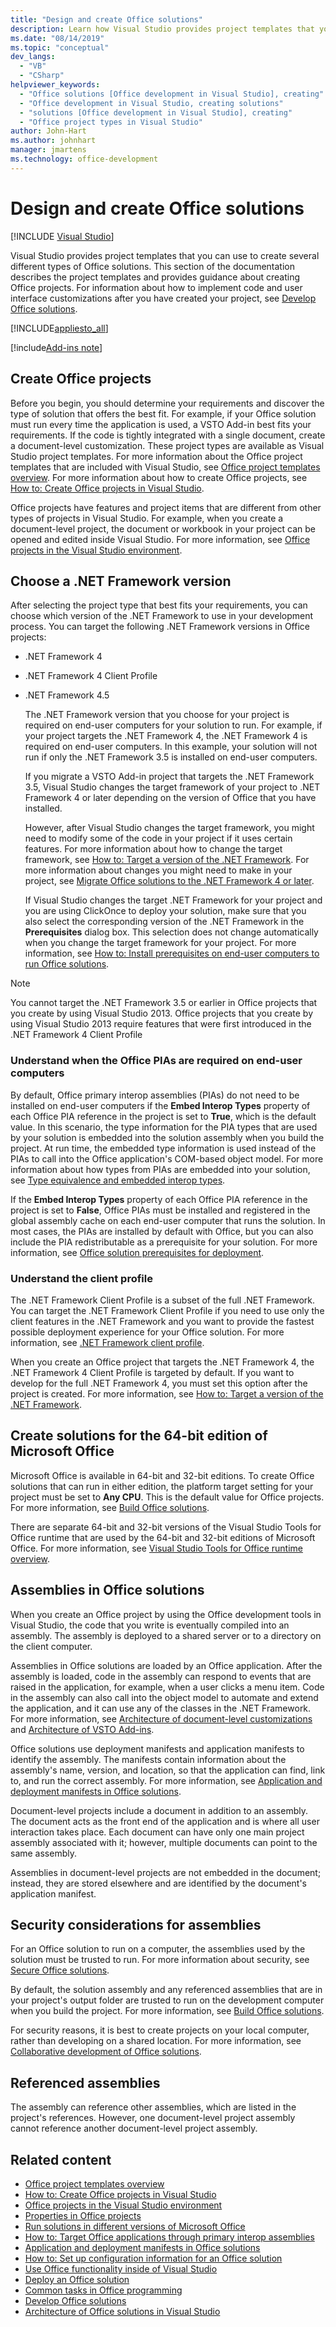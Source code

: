 ```yaml
---
title: "Design and create Office solutions"
description: Learn how Visual Studio provides project templates that you can use to create several different types of Office solutions.
ms.date: "08/14/2019"
ms.topic: "conceptual"
dev_langs:
  - "VB"
  - "CSharp"
helpviewer_keywords:
  - "Office solutions [Office development in Visual Studio], creating"
  - "Office development in Visual Studio, creating solutions"
  - "solutions [Office development in Visual Studio], creating"
  - "Office project types in Visual Studio"
author: John-Hart
ms.author: johnhart
manager: jmartens
ms.technology: office-development
---
```

# Design and create Office solutions

 [!INCLUDE [Visual Studio](~/includes/applies-to-version/vs-windows-only.md)]

Visual Studio provides project templates that you can use to create several different types of Office solutions. This section of the documentation describes the project templates and provides guidance about creating Office projects. For information about how to implement code and user interface customizations after you have created your project, see [Develop Office solutions](../vsto/developing-office-solutions.md).

[!INCLUDE[appliesto_all](../vsto/includes/appliesto-all-md.md)]

[!include[Add-ins note](includes/addinsnote.md)]

## Create Office projects
 Before you begin, you should determine your requirements and discover the type of solution that offers the best fit. For example, if your Office solution must run every time the application is used, a VSTO Add-in best fits your requirements. If the code is tightly integrated with a single document, create a document-level customization. These project types are available as Visual Studio project templates. For more information about the Office project templates that are included with Visual Studio, see [Office project templates overview](../vsto/office-project-templates-overview.md). For more information about how to create Office projects, see [How to: Create Office projects in Visual Studio](../vsto/how-to-create-office-projects-in-visual-studio.md).

 Office projects have features and project items that are different from other types of projects in Visual Studio. For example, when you create a document-level project, the document or workbook in your project can be opened and edited inside Visual Studio. For more information, see [Office projects in the Visual Studio environment](../vsto/office-projects-in-the-visual-studio-environment.md).

## Choose a .NET Framework version
 After selecting the project type that best fits your requirements, you can choose which version of the .NET Framework to use in your development process. You can target the following .NET Framework versions in Office projects:

- .NET Framework 4

- .NET Framework 4 Client Profile

- .NET Framework 4.5

  The .NET Framework version that you choose for your project is required on end-user computers for your solution to run. For example, if your project targets the .NET Framework 4, the .NET Framework 4 is required on end-user computers. In this example, your solution will not run if only the .NET Framework 3.5 is installed on end-user computers.

  If you migrate a VSTO Add-in project that targets the .NET Framework 3.5, Visual Studio changes the target framework of your project to .NET Framework 4 or later depending on the version of Office that you have installed.

  However, after Visual Studio changes the target framework, you might need to modify some of the code in your project if it uses certain features. For more information about how to change the target framework, see [How to: Target a version of the .NET Framework](../ide/visual-studio-multi-targeting-overview.md). For more information about changes you might need to make in your project, see [Migrate Office solutions to the .NET Framework 4 or later](../vsto/migrating-office-solutions-to-the-dotnet-framework-4-or-later.md).

  If Visual Studio changes the target .NET Framework for your project and you are using ClickOnce to deploy your solution, make sure that you also select the corresponding version of the .NET Framework in the **Prerequisites** dialog box. This selection does not change automatically when you change the target framework for your project. For more information, see [How to: Install prerequisites on end-user computers to run Office solutions](/previous-versions/bb608608(v=vs.110)).

> [!NOTE]
> You cannot target the .NET Framework 3.5 or earlier in Office projects that you create by using Visual Studio 2013. Office projects that you create by using Visual Studio 2013 require features that were first introduced in the .NET Framework 4 Client Profile

### Understand when the Office PIAs are required on end-user computers
 By default, Office primary interop assemblies (PIAs) do not need to be installed on end-user computers if the **Embed Interop Types** property of each Office PIA reference in the project is set to **True**, which is the default value. In this scenario, the type information for the PIA types that are used by your solution is embedded into the solution assembly when you build the project. At run time, the embedded type information is used instead of the PIAs to call into the Office application's COM-based object model. For more information about how types from PIAs are embedded into your solution, see [Type equivalence and embedded interop types](/dotnet/framework/interop/type-equivalence-and-embedded-interop-types).

 If the **Embed Interop Types** property of each Office PIA reference in the project is set to **False**, Office PIAs must be installed and registered in the global assembly cache on each end-user computer that runs the solution. In most cases, the PIAs are installed by default with Office, but you can also include the PIA redistributable as a prerequisite for your solution. For more information, see [Office solution prerequisites for deployment](/previous-versions/bb608617(v=vs.110)).

### Understand the client profile
 The .NET Framework Client Profile is a subset of the full .NET Framework. You can target the .NET Framework Client Profile if you need to use only the client features in the .NET Framework and you want to provide the fastest possible deployment experience for your Office solution. For more information, see [.NET Framework client profile](/dotnet/framework/deployment/client-profile).

 When you create an Office project that targets the .NET Framework 4, the .NET Framework 4 Client Profile is targeted by default. If you want to develop for the full .NET Framework 4, you must set this option after the project is created. For more information, see [How to: Target a version of the .NET Framework](../ide/visual-studio-multi-targeting-overview.md).

## Create solutions for the 64-bit edition of Microsoft Office
 Microsoft Office is available in 64-bit and 32-bit editions. To create Office solutions that can run in either edition, the platform target setting for your project must be set to **Any CPU**. This is the default value for Office projects. For more information, see [Build Office solutions](../vsto/building-office-solutions.md).

 There are separate 64-bit and 32-bit versions of the  Visual Studio Tools for Office runtime  that are used by the 64-bit and 32-bit editions of Microsoft Office. For more information, see [Visual Studio Tools for Office runtime overview](../vsto/visual-studio-tools-for-office-runtime-overview.md).

## Assemblies in Office solutions
 When you create an Office project by using the Office development tools in Visual Studio, the code that you write is eventually compiled into an assembly. The assembly is deployed to a shared server or to a directory on the client computer.

 Assemblies in Office solutions are loaded by an Office application. After the assembly is loaded, code in the assembly can respond to events that are raised in the application, for example, when a user clicks a menu item. Code in the assembly can also call into the object model to automate and extend the application, and it can use any of the classes in the .NET Framework. For more information, see [Architecture of document-level customizations](../vsto/architecture-of-document-level-customizations.md) and [Architecture of VSTO Add-ins](../vsto/architecture-of-vsto-add-ins.md).

 Office solutions use deployment manifests and application manifests to identify the assembly. The manifests contain information about the assembly's name, version, and location, so that the application can find, link to, and run the correct assembly. For more information, see [Application and deployment manifests in Office solutions](../vsto/application-and-deployment-manifests-in-office-solutions.md).

 Document-level projects include a document in addition to an assembly. The document acts as the front end of the application and is where all user interaction takes place. Each document can have only one main project assembly associated with it; however, multiple documents can point to the same assembly.

 Assemblies in document-level projects are not embedded in the document; instead, they are stored elsewhere and are identified by the document's application manifest.

## Security considerations for assemblies
 For an Office solution to run on a computer, the assemblies used by the solution must be trusted to run. For more information about security, see [Secure Office solutions](../vsto/securing-office-solutions.md).

 By default, the solution assembly and any referenced assemblies that are in your project's output folder are trusted to run on the development computer when you build the project. For more information, see [Build Office solutions](../vsto/building-office-solutions.md).

 For security reasons, it is best to create projects on your local computer, rather than developing on a shared location. For more information, see [Collaborative development of Office solutions](../vsto/collaborative-development-of-office-solutions.md).

## Referenced assemblies
 The assembly can reference other assemblies, which are listed in the project's references. However, one document-level project assembly cannot reference another document-level project assembly.

## Related content
- [Office project templates overview](../vsto/office-project-templates-overview.md)
- [How to: Create Office projects in Visual Studio](../vsto/how-to-create-office-projects-in-visual-studio.md)
- [Office projects in the Visual Studio environment](../vsto/office-projects-in-the-visual-studio-environment.md)
- [Properties in Office projects](../vsto/properties-in-office-projects.md)
- [Run solutions in different versions of Microsoft Office](../vsto/running-solutions-in-different-versions-of-microsoft-office.md)
- [How to: Target Office applications through primary interop assemblies](../vsto/how-to-target-office-applications-through-primary-interop-assemblies.md)
- [Application and deployment manifests in Office solutions](../vsto/application-and-deployment-manifests-in-office-solutions.md)
- [How to: Set up configuration information for an Office solution](../vsto/how-to-set-up-configuration-information-for-an-office-solution.md)
- [Use Office functionality inside of Visual Studio](../vsto/using-office-functionality-inside-of-visual-studio.md)
- [Deploy an Office solution](../vsto/deploying-an-office-solution.md)
- [Common tasks in Office programming](../vsto/common-tasks-in-office-programming.md)
- [Develop Office solutions](../vsto/developing-office-solutions.md)
- [Architecture of Office solutions in Visual Studio](../vsto/architecture-of-office-solutions-in-visual-studio.md)